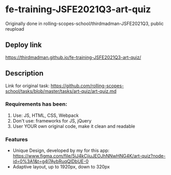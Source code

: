 # fe-training-JSFE2021Q3-art-quiz
Originally done in rolling-scopes-school/thirdmadman-JSFE2021Q3, public reupload

## Deploy link
https://thirdmadman.github.io/fe-training-JSFE2021Q3-art-quiz/

## Description
Link for original task: https://github.com/rolling-scopes-school/tasks/blob/master/tasks/art-quiz/art-quiz.md

### Requirements has been:
1. Use: JS, HTML, CSS, Webpack
2. Don't use: frameworks for JS, jQuery
3. User YOUR own original code, make it clean and readable

### Features
* Unique Design, developed by my for this app: https://www.figma.com/file/5iJ4kCjiuJEOJhNNwHNG4K/art-quiz?node-id=0%3A1&t=g4l7AybRuqQIDbUE-0
* Adaptive layout, up to 1920px, down to 320px